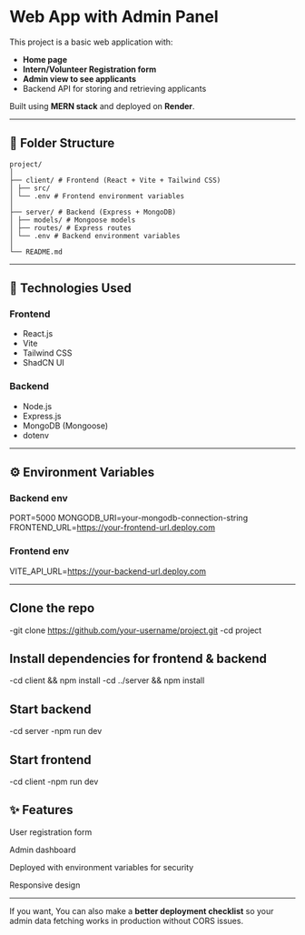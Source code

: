 # Web App with Admin Panel

This project is a basic web application with:
- **Home page**
- **Intern/Volunteer Registration form**
- **Admin view to see applicants**
- Backend API for storing and retrieving applicants

Built using **MERN stack** and deployed on **Render**.

---

## 📂 Folder Structure
```
project/
│
├── client/ # Frontend (React + Vite + Tailwind CSS)
│ ├── src/
│ └── .env # Frontend environment variables
│
├── server/ # Backend (Express + MongoDB)
│ ├── models/ # Mongoose models
│ ├── routes/ # Express routes
│ └── .env # Backend environment variables
│
└── README.md
```


---

## 🔧 Technologies Used
### Frontend
- React.js
- Vite
- Tailwind CSS
- ShadCN UI

### Backend
- Node.js
- Express.js
- MongoDB (Mongoose)
- dotenv

---

## ⚙️ Environment Variables
### Backend env
PORT=5000
MONGODB_URI=your-mongodb-connection-string
FRONTEND_URL=https://your-frontend-url.deploy.com

### Frontend env
VITE_API_URL=https://your-backend-url.deploy.com

---
## Clone the repo
-git clone https://github.com/your-username/project.git
-cd project

## Install dependencies for frontend & backend

-cd client && npm install
-cd ../server && npm install

## Start backend

-cd server
-npm run dev

## Start frontend
-cd client
-npm run dev

## ✨ Features
User registration form

Admin dashboard

Deployed with environment variables for security

Responsive design

---

If you want, You can also make a **better deployment checklist** so your admin data fetching works in production without CORS issues.  

